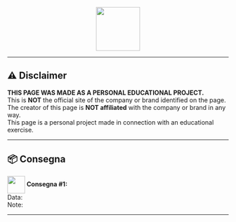 <p align="center">
  <img src="https://camo.githubusercontent.com/bc746f7e4446ae41f173933d4f43c02f8febab7cdffc05a64d2aae37c63061d5/68747470733a2f2f666f6e74732e677374617469632e636f6d2f732f652f6e6f746f656d6f6a692f6c61746573742f31663661382f3531322e676966" width="100px" />
</p>

---

## ⚠️ Disclaimer

**THIS PAGE WAS MADE AS A PERSONAL EDUCATIONAL PROJECT.**  
This is **NOT** the official site of the company or brand identified on the page.  
The creator of this page is **NOT affiliated** with the company or brand in any way.  
This page is a personal project made in connection with an educational exercise.

---

## 📦 Consegna

<p align="left">
  <img src="https://media.giphy.com/media/hvRJCLFzcasrR4ia7z/giphy.gif" width="40px" style="vertical-align:middle;" />
  <strong>Consegna #1:</strong> <!-- Qui puoi descrivere la consegna -->
  <br>
  Data: <!-- Inserisci la data -->
  <br>
  Note: <!-- Dettagli aggiuntivi -->
</p>

---
